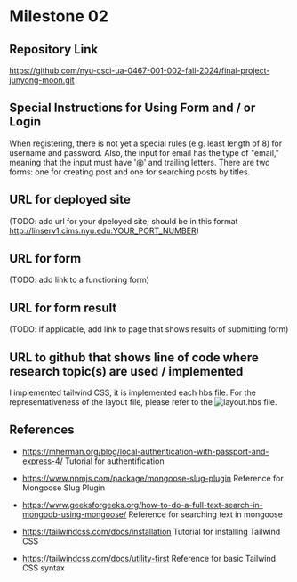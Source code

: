 Milestone 02
===

Repository Link
---
https://github.com/nyu-csci-ua-0467-001-002-fall-2024/final-project-junyong-moon.git

Special Instructions for Using Form and / or Login
---
When registering, there is not yet a special rules (e.g. least length of 8) for username and password.
Also, the input for email has the type of "email," meaning that the input must have '@' and trailing letters.
There are two forms: one for creating post and one for searching posts by titles.

URL for deployed site 
---
(TODO: add url for your dpeloyed site; should be in this format http://linserv1.cims.nyu.edu:YOUR_PORT_NUMBER)

URL for form 
---
(TODO: add link to a functioning form)

URL for form result
---
(TODO: if applicable, add link to page that shows results of submitting form)

URL to github that shows line of code where research topic(s) are used / implemented
--- 
I implemented tailwind CSS, it is implemented each hbs file.
For the representativeness of the layout file, please refer to the ![layout.hbs](views/layout.hbs) file.

References 
---
* https://mherman.org/blog/local-authentication-with-passport-and-express-4/
  Tutorial for authentification

* https://www.npmjs.com/package/mongoose-slug-plugin
  Reference for Mongoose Slug Plugin

* https://www.geeksforgeeks.org/how-to-do-a-full-text-search-in-mongodb-using-mongoose/
  Reference for searching text in mongoose

* https://tailwindcss.com/docs/installation
  Tutorial for installing Tailwind CSS

* https://tailwindcss.com/docs/utility-first
  Reference for basic Tailwind CSS syntax